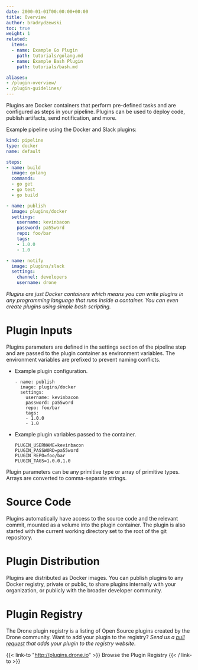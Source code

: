 ```yaml
---
date: 2000-01-01T00:00:00+00:00
title: Overview
author: bradrydzewski
toc: true
weight: 1
related:
  items:
  - name: Example Go Plugin
    path: tutorials/golang.md
  - name: Example Bash Plugin
    path: tutorials/bash.md

aliases:
- /plugin-overview/
- /plugin-guidelines/
---
```


Plugins are Docker containers that perform pre-defined tasks and are configured as steps in your pipeline. Plugins can be used to deploy code, publish artifacts, send notification, and more.

Example pipeline using the Docker and Slack plugins:

```yaml  {linenos=table}
kind: pipeline
type: docker
name: default

steps:
- name: build
  image: golang
  commands:
  - go get
  - go test
  - go build

- name: publish
  image: plugins/docker
  settings:
    username: kevinbacon
    password: pa55word
    repo: foo/bar
    tags:
    - 1.0.0
    - 1.0

- name: notify
  image: plugins/slack
  settings:
    channel: developers
    username: drone
```

_Plugins are just Docker containers which means you can write plugins in any programming language that runs inside a container. You can even create plugins using simple bash scripting._

# Plugin Inputs

Plugins parameters are defined in the settings section of the pipeline step and are passed to the plugin container as environment variables. The environment variables are prefixed to prevent naming conflicts.

* Example plugin configuration.
   ```
   - name: publish
     image: plugins/docker
     settings:
       username: kevinbacon
       password: pa55word
       repo: foo/bar
       tags:
       - 1.0.0
       - 1.0
   ```

* Example plugin variables passed to the container.
  ```
  PLUGIN_USERNAME=kevinbacon
  PLUGIN_PASSWORD=pa55word
  PLUGIN_REPO=foo/bar
  PLUGIN_TAGS=1.0.0,1.0
  ```

Plugin parameters can be any primitive type or array of primitive types. Arrays are converted to comma-separate strings.


# Source Code

Plugins automatically have access to the source code and the relevant commit, mounted as a volume into the plugin container.  The plugin is also started with the current working directory set to the root of the git repository.   

# Plugin Distribution

Plugins are distributed as Docker images. You can publish plugins to any Docker registry, private or public, to share plugins internally with your organization, or publicly with the broader developer community.

# Plugin Registry

The Drone plugin registry is a listing of Open Source plugins created by the Drone community. Want to add your plugin to the registry? _Send us a [pull request](https://github.com/drone/drone-plugin-index) that adds your plugin to the registry website_.

{{< link-to "http://plugins.drone.io" >}}
Browse the Plugin Registry
{{< / link-to >}}

<!-- # Common Questions

## Which plugin should I choose when multiple options exist?

You may encounter plugins in the registry that overlap in functionality (e.g. multiple kubernetes plugins). This is conceptually no different than searching for a packages on npm, and finding multiple npm packages that overlap in functionality. Here are some things to consider when choosing a plugin:

- Which plugins are the most widely used?
- Which plugins are the most actively developed?
- Number of starts, forks, contributors, downloads?
- Are there major open issues? major bugs? -->
